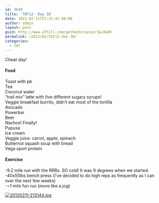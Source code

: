 ```yaml
---
id: 3640
title: 'TBT12- Day 38'
date: 2012-02-11T21:31:41-06:00
author: admin
layout: post
guid: http://www.afhill.com/gothedistance/?p=3640
permalink: /2012/02/tbt12-day-38/
categories:
  - tbt
---
```

Cheat day!

#### Food

Toast with pb  
Tea  
Coconut water  
&#8220;trail mix&#8221; latte with five different sugary syrups!  
Veggie breakfast burrito, didn&#8217;t eat most of the tortilla  
Avocado  
Powerbar  
Beer  
Nachos! Finally!  
Pupusa  
Ice cream  
Veggie juice: carrot, apple, spinach  
Butternut squash soup with bread  
Vega sport protein

#### Exercise

-9.2 mile run with the RRBs. SO cold! It was 9 degrees when we started.  
-40x55lbs bench press (I&#8217;ve decided to do high reps as frequently as I can over the next few weeks)  
-~1 mile fun run (more like a jog)

[<img src="http://www.afhill.com/gothedistance/wp-content/uploads/2012/02/20120211-213144.jpg" alt="20120211-213144.jpg" class="alignnone size-full" />](http://www.afhill.com/gothedistance/wp-content/uploads/2012/02/20120211-213144.jpg)